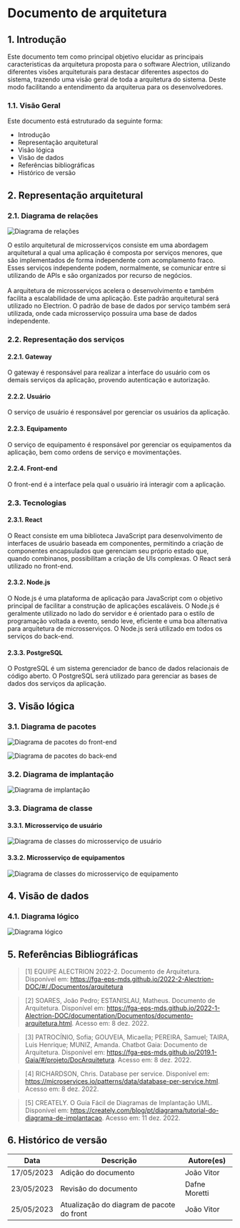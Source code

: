 # Documento de arquitetura

## 1. Introdução
Este documento tem como principal objetivo elucidar as principais caracteristicas da arquitetura proposta para o software Alectrion, utilizando diferentes visões arquiteturais para destacar diferentes aspectos do sistema, trazendo uma visão geral de toda a arquitetura do sistema. Deste modo facilitando a entendimento da arquiterua para os desenvolvedores.

### 1.1. Visão Geral
Este documento está estruturado da seguinte forma:
- Introdução
- Representação arquitetural
- Visão lógica
- Visão de dados
- Referências bibliográficas
- Histórico de versão

## 2. Representação arquitetural
### 2.1. Diagrama de relações
![Diagrama de relações](../assets/relação.png)

O estilo arquitetural de microsserviços consiste em uma abordagem arquitetural a qual uma aplicação é composta por serviços menores, que são implementados de forma independente com acomplamento fraco. Esses serviços independente podem, normalmente, se comunicar entre si utilizando de APIs e são organizados por recurso de negócios.
<br/><br/>
A arquitetura de microsserviços acelera o desenvolvimento e também facilita a escalabilidade de uma aplicação. Este padrão arquitetural será utilizado no Electrion. O padrão de base de dados por serviço também será utilizada, onde cada microsserviço possuíra uma base de dados independente.

### 2.2. Representação dos serviços
#### 2.2.1. Gateway
O gateway é responsável para realizar a interface do usuário com os demais serviços da aplicação, provendo autenticação e autorização.

#### 2.2.2. Usuário
O serviço de usuário é responsável por gerenciar os usuários da aplicação.

#### 2.2.3. Equipamento
O serviço de equipamento é responsável por gerenciar os equipamentos da aplicação, bem como ordens de serviço e movimentações.

#### 2.2.4. Front-end
O front-end é a interface pela qual o usuário irá interagir com a aplicação.

### 2.3. Tecnologias
#### 2.3.1. React
O React consiste em uma biblioteca JavaScript para desenvolvimento de interfaces de usuário baseada em componentes, permitindo a criação de componentes encapsulados que gerenciam seu próprio estado que, quando combinanos, possibilitam a criação de UIs complexas. O React será utilizado no front-end.

#### 2.3.2. Node.js
O Node.js é uma plataforma de aplicação para JavaScript com o objetivo principal de facilitar a construção de aplicações escaláveis. O Node.js é geralmente utilizado no lado do servidor e é orientado para o estilo de programação voltada a evento, sendo leve, eficiente e uma boa alternativa para arquitetura de microsserviços. O Node.js será utilizado em todos os serviços do back-end.

#### 2.3.3. PostgreSQL
O PostgreSQL é um sistema gerenciador de banco de dados relacionais de código aberto. O PostgreSQL será utilizado para gerenciar as bases de dados dos serviços da aplicação.

## 3. Visão lógica
### 3.1. Diagrama de pacotes
![Diagrama de pacotes do front-end](../assets/pacotes-frontend.png)

![Diagrama de pacotes do back-end](../assets/pacotes-backend.png)

### 3.2. Diagrama de implantação
![Diagrama de implantação](../assets/implantação.png)

### 3.3. Diagrama de classe
#### 3.3.1. Microsserviço de usuário
![Diagrama de classes do microsserviço de usuário](../assets/classes-usuario.png)

#### 3.3.2. Microsserviço de equipamentos
![Diagrama de classes do microsserviço de equipamento](../assets/classes-equipamento.png)

## 4. Visão de dados
### 4.1. Diagrama lógico
![Diagrama lógico](../assets/logico.png)

## 5. Referências Bibliográficas

> [1] EQUIPE ALECTRION 2022-2. Documento de Arquitetura. Disponível em: https://fga-eps-mds.github.io/2022-2-Alectrion-DOC/#/./Documentos/arquitetura

> [2] SOARES, João Pedro; ESTANISLAU, Matheus. Documento de Arquitetura. Disponível em: https://fga-eps-mds.github.io/2022-1-Alectrion-DOC/documentation/Documentos/documento-arquitetura.html. Acesso em: 8 dez. 2022.

> [3] PATROCÍNIO, Sofia; GOUVEIA, Micaella; PEREIRA, Samuel; TAIRA, Luis Henrique; MUNIZ, Amanda. Chatbot Gaia: Documento de Arquitetura. Disponível em: https://fga-eps-mds.github.io/2019.1-Gaia/#/projeto/DocArquitetura. Acesso em: 8 dez. 2022.

> [4] RICHARDSON, Chris. Database per service. Disponível em: https://microservices.io/patterns/data/database-per-service.html. Acesso em: 8 dez. 2022.

> [5] CREATELY. O Guia Fácil de Diagramas de Implantação UML. Disponível em: https://creately.com/blog/pt/diagrama/tutorial-do-diagrama-de-implantacao. Acesso em: 11 dez. 2022.

## 6. Histórico de versão

|**Data**|**Descrição**|**Autore(es)**|
|--------|-------------|--------------|
| 17/05/2023 | Adição do documento | João Vitor |
| 23/05/2023 | Revisão do documento | Dafne Moretti |
| 25/05/2023 | Atualização do diagram de pacote do front | João Vitor |
